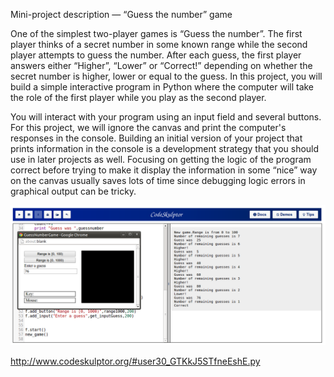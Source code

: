 Mini-project description — “Guess the number” game

One of the simplest two-player games is “Guess the number”. The first player thinks of a secret number in some known range while the second player attempts to guess the number. After each guess, the first player answers either “Higher”, “Lower” or “Correct!” depending on whether the secret number is higher, lower or equal to the guess. In this project, you will build a simple interactive program in Python where the computer will take the role of the first player while you play as the second player.

You will interact with your program using an input field and several buttons. For this project, we will ignore the canvas and print the computer's responses in the console. Building an initial version of your project that prints information in the console is a development strategy that you should use in later projects as well. Focusing on getting the logic of the program correct before trying to make it display the information in some “nice” way on the canvas usually saves lots of time since debugging logic errors in graphical output can be tricky.

![Resim](https://raw.githubusercontent.com/erdemgencoglu/GuessNumberSimpleGui/master/GuessNumberSimpleGui/images/Screenshot%20from%202014-04-28%2000:32:54.png)


http://www.codeskulptor.org/#user30_GTKkJ5STfneEshE.py
